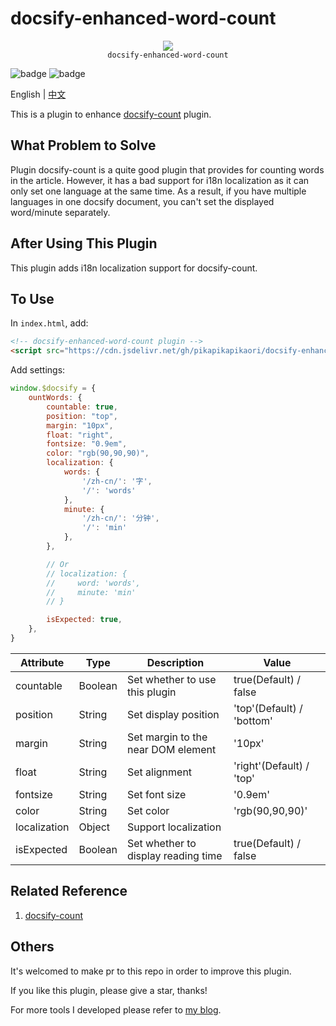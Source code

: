 <!--
 * @Author: pikapikapikaori pikapikapi_kaori@icloud.com
 * @Date: 2023-04-05 02:10:31
 * @LastEditors: pikapikapikaori pikapikapi_kaori@icloud.com
 * @LastEditTime: 2023-05-01 04:21:49
 * @FilePath: /docsify-enhanced-word-count/docs/README.md
 * @Description: 这是默认设置,请设置`customMade`, 打开koroFileHeader查看配置 进行设置: https://github.com/OBKoro1/koro1FileHeader/wiki/%E9%85%8D%E7%BD%AE
-->
# docsify-enhanced-word-count

<p align="center">
  <img src="https://docsify.js.org/_media/icon.svg" />
  <br />
  <code>docsify-enhanced-word-count</code>
</p>

![badge](https://img.shields.io/github/license/pikapikapikaori/docsify-enhanced-word-count) ![badge](https://img.shields.io/github/last-commit/pikapikapikaori/docsify-enhanced-word-count)

English | [中文](/zh-cn/)

This is a plugin to enhance [docsify-count](https://github.com/827652549/docsify-count) plugin.

## What Problem to Solve

Plugin docsify-count is a quite good plugin that provides for counting words in the article. However, it has a bad support for i18n localization as it can only set one language at the same time. As a result, if you have multiple languages in one docsify document, you can't set the displayed word/minute separately.

## After Using This Plugin

This plugin adds i18n localization support for docsify-count.

## To Use

In `index.html`, add:

```html
<!-- docsify-enhanced-word-count plugin -->
<script src="https://cdn.jsdelivr.net/gh/pikapikapikaori/docsify-enhanced-word-count/src/countWords.js"></script>
```

Add settings:

```js
window.$docsify = {
    ountWords: {
        countable: true,
        position: "top",
        margin: "10px",
        float: "right",
        fontsize: "0.9em",
        color: "rgb(90,90,90)",
        localization: {
            words: {
                '/zh-cn/': '字',
                '/': 'words'
            },
            minute: {
                '/zh-cn/': '分钟',
                '/': 'min'
            },
        },

        // Or
        // localization: {
        //     word: 'words',
        //     minute: 'min'
        // }

        isExpected: true,
    },
}
```

| Attribute    | Type    | Description                          | Value                     |
| ------------ | ------- | ------------------------------------ | ------------------------- |
| countable    | Boolean | Set whether to use this plugin       | true(Default) / false     |
| position     | String  | Set display position                 | 'top'(Default) / 'bottom' |
| margin       | String  | Set margin to the near DOM element   | '10px'                    |
| float        | String  | Set alignment                        | 'right'(Default) / 'top'  |
| fontsize     | String  | Set font size                        | '0.9em'                   |
| color        | String  | Set color                            | 'rgb(90,90,90)'           |
| localization | Object  | Support localization                 |                           |
| isExpected   | Boolean | Set whether to  display reading time | true(Default) / false     |

## Related Reference

1. [docsify-count](https://github.com/827652549/docsify-count)

## Others

It's welcomed to make pr to this repo in order to improve this plugin.

If you like this plugin, please give a star, thanks!

For more tools I developed please refer to [my blog](https://pikapikapikaori.github.io/pikapikapi-blog/#/en-us/ITtech/).
